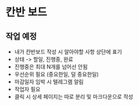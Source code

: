 # 칸반 보드

## 작업 예정

- 내가 칸반보드 작성 시 알아야할 사항 상단에 표기
- 상태 -> 할일, 진행중, 완료
- 진행중은 최대 N개를 넘어선 안됨
- 우선순위 필요 (중요한일, 덜 중요한일)
- 마감일자 임박 시 텔레그램 알림
- 작업자 필요
- 클릭 시 상세 페이지는 따로 분리 및 마크다운으로 작성
